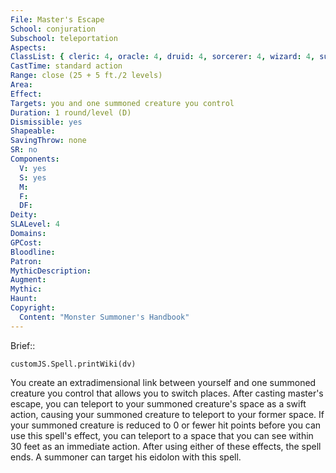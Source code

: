 ```yaml
---
File: Master's Escape
School: conjuration
Subschool: teleportation
Aspects: 
ClassList: { cleric: 4, oracle: 4, druid: 4, sorcerer: 4, wizard: 4, summoner: 3, unchained summoner: 3, witch: 4 }
CastTime: standard action
Range: close (25 + 5 ft./2 levels)
Area: 
Effect: 
Targets: you and one summoned creature you control
Duration: 1 round/level (D)
Dismissible: yes
Shapeable: 
SavingThrow: none
SR: no
Components:
  V: yes
  S: yes
  M: 
  F: 
  DF: 
Deity: 
SLALevel: 4
Domains: 
GPCost: 
Bloodline: 
Patron: 
MythicDescription: 
Augment: 
Mythic: 
Haunt: 
Copyright:
  Content: "Monster Summoner's Handbook"
---
```

Brief:: 

```dataviewjs
customJS.Spell.printWiki(dv)
```

You create an extradimensional link between yourself and one summoned creature you control that allows you to switch places. After casting master's escape, you can teleport to your summoned creature's space as a swift action, causing your summoned creature to teleport to your former space. If your summoned creature is reduced to 0 or fewer hit points before you can use this spell's effect, you can teleport to a space that you can see within 30 feet as an immediate action. After using either of these effects, the spell ends. A summoner can target his eidolon with this spell.
